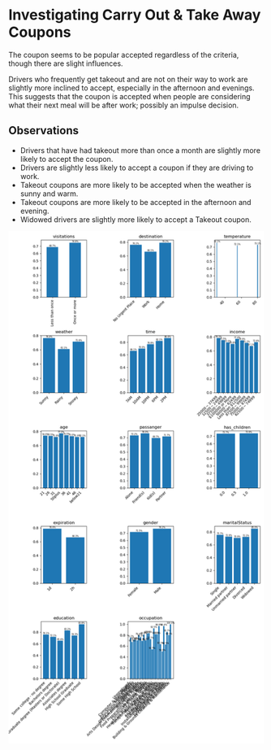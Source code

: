 # Investigating Carry Out & Take Away Coupons

The coupon seems to be popular accepted regardless of the criteria, though there are slight influences.

Drivers who frequently get takeout and are not on their way to work are slightly more inclined to accept,
especially in the afternoon and evenings.  This suggests that the coupon is accepted when people are
considering what their next meal will be after work; possibly an impulse decision.

## Observations

* Drivers that have had takeout more than once a month are slightly more likely to accept the coupon.
* Drivers are slightly less likely to accept a coupon if they are driving to work.
* Takeout coupons are more likely to be accepted when the weather is sunny and warm.
* Takeout coupons are more likely to be accepted in the afternoon and evening.
* Widowed drivers are slightly more likely to accept a Takeout coupon.

![Acceptance rates for takeout coupons](images/CarryAway.png "Acceptance rates for takeout coupons")
